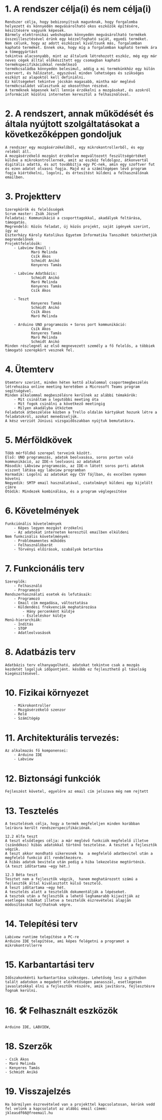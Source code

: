 # 1. A rendszer célja(i) és nem célja(i)
	Rendszer célja, hogy bebizonyítsuk magunknak, hogy forgalomba helyezett és könnyedén megvásárolható okos eszközök építésére, készítésére vagyunk képesek.
	Bármely elektronikai webshopban könnyedén megvásárolható termékek összeillesztésével érünk egy kézzelfogható saját, egyedi terméket. 
	Nem célunk, hogy az adott eszközzel kiváltsunk más, forgalomban kapható terméket. Ennek oka, hogy míg a forgalomban kapható termék ára a tömeggyártást
	tekintva alacsonyabb, mint az általunk létrehozott eszköz, még egy már neves cégek álltal előkészített egy csomagban kapható termékspecifikációkkal rendelkező
	termékcsaládba könnyedén belesimul, addig a mi termékünkhöz egy külön szervert, és hálózatot, egyszóval minden lehetséges és szükséges eszközt az alapoktól kell definiálni.
	Ez költségeket tekintve jócskán magasabb, mintha már meglévő termékcsaládot választunk az okosotthon részévé.
	A terméknek képesnek kell lennie érzékelni a mozgásokat, és azokról információt közölni interneten keresztül a felhasználóval.

# 2. A rendszert, annak működését és általa nyújtott szolgáltatásokat a következőképpen gondoljuk
	A rendszer egy mozgásérzékelőből, egy mikrokontrollerből, és egy reléből áll. 
	A mozgásérzékelő mozgást érzékelve megváltozott feszültségértéket küldve a mikrokontrollernek, amit az eszköz feldolgoz, átkonvertál digitális adattá, és azt továbbítja egy PC-nek, amin egy szoftver fut és ezen adatot olvasni fogja. Majd ez a számítógépen lévő program fogja kiértékelni, logolni, és értesítést küldeni a felhasználónak emailben. 
	
# 3. Projektterv
	Szerepkörök és felelősségek
	Scrum master: Zsák József
	Feladatai: Kommunikáció a csoporttagokkal, akadályok feltárása, támogatás.
	Megrendelő: Közös feladat, új közös projekt, saját igények szerint, így az 
	Eszterházy Károly Katolikus Egyetem Informatika Tanszékét tekinthetjük megrendelőnek
	Projektfelelősök:
		- Labview Email : 	
				Maró Melinda
				Csík Ákos
				Schmidt Anikó
				Kenyeres Tamás

		- Labview Adatbázis: 	
				Schmidt Anikó 
				Maró Melinda
				Kenyeres Tamás
				Csík Ákos

		- Teszt 	
				Kenyeres Tamás
				Schmidt Anikó
				Csík Ákos
				Maró Melinda

		- Arduino UNO programozás + Soros port kommunikáció:	
				Csík Ákos
				Kenyeres Tamás
				Maró Melinda
				Schmidt Anikó
	Minden részlegnél az első megnevezett személy a fő felelős, a többiek támogató szerepkört vesznek fel.      

# 4. Ütemterv
	Ütemterv szerint, minden héten kettő alkalommal csoportmegbeszélés létrehozása online meeting keretében a Microsoft Teams program segítségével.
	Minden alkalommal megbeszélésre kerülnek az alábbi témakörök:
		- Mit csináltam a legutóbbi meeting óta
		- Mit fogok csinálni a következő meetingig
		- Milyen akadályba ütköztem
	Feladatok átbeszélése közben a Trello oldalán kártyákat hozunk létre a feladatokról, azokat menedzseljük. 
	A kész verziót Júniusi vizsgaidőszakban nyújtuk bemutatásra. 

# 5. Mérföldkövek
	Több mérföldkő szerepel terveink között. 
    Első: UNO programozás, adatok beolvasása, soros porton való kommunikáció, az IDE-n leolvasni az adatokat
    Második: LAbview programozás, az IDE-n látott soros porti adatok viszont látása egy labview programban
    Harmadik: Logolni az adatokat egy CSV fájlban, és excelben nyomon követni
    Negyedik: SMTP email használatával, csatolmányt küldeni egy kijelölt címre
    Ötödik: Mindezek kombinálása, és a program véglegesítése

# 6. Követelmények
	Funkciónális követelmények
        - Képes legyen mozgást érzékelni
        - Az adatokat interneten keresztül emailben elküldeni
	Nem funkcinális követelmények:
		- Problémamentes működés
		- Felhasználóbarát 
		- Törvényi előírások, szabályok betartása

# 7. Funkcionális terv
	Szereplők:
		- Felhasználó
		- Programozó
	Rendszerhasználati esetek és lefutásaik:
		- Programozó
		- Email cím megadása, változtatása
		- Küldendési frekvenciák meghatározása
			- Hány percenként küldje
			- Észleléskor küldje
	Menü-hierarchiák:
		- Indítás
		- STOP
		- Adatleolvasások


# 8. Adatbázis terv
    Adatbázis terv elhanyagolható, adatokat tekintve csak a mozgás kezdetét logoljuk időpontjént. később ez fejleszthető pl távolság kiegészítésével.

# 10. Fizikai környezet
        - Mikrokontroller
        - Mozgásérzékelő szenzor
        - Relé
        - Számítógép

# 11. Architekturális tervezés:
	Az alkalmazás fő komponensei:
        - Arduino IDE
        - Labview
	

# 12. Biztonsági funkciók
    Fejleszést követel, egyelőre az email cím jelszava még nem rejtett

# 13. Tesztelés
	A tesztelések célja, hogy a termék megfeleljen minden korábban leírásra került rendszerspecifikációnak.
	
	12.2 Alfa teszt
	A teszt elsődleges célja: a már meglévő funkciók megfelelő illetve (szándékos) hibás adatokkal történő tesztelése. A tesztet a fejlesztők végzik.
	A teszt akkor mondható sikeresnek ha  a megfelelő adatbevitel után a megfelelő funkció áll rendelkezésre. 
	A hibás adatok bevitele után pedig a hiba lekezelése megtörténik.
	(A teszt időtartama ~egy hét.)

	12.3 Béta teszt
	Tesztet nem a fejlesztők végzik,  hanem meghatározott számú a fejlesztők által kiválasztott külső tesztelő.
	A teszt időtartama ~egy hét.
	A tesztelés alatt a tesztelők dokumentálják a lépéseket.
	A tesztek után a fejlesztők a lehető leghamarabb kijavítják az esetleges hibákat illetve a tesztelők észrevételei alapján módosításokat hajthatnak végre.

# 14. Telepítési terv
	Labivew runtime telepítése a PC-re
    Arduino IDE telepítése, ami képes felégetni a programot a mikrokontrollerre

# 15. Karbantartási terv
	Időszakonkénti karbantartása szükséges. Lehetőség lesz a githubon talált adatokon a megadott elérhetőségen panasszal, esetlegesen javaslatokkal élni a fejlesztők részére, amik javításra, fejlesztésre fognak kerülni. 




# 16. 🛠 Felhasznált eszközök
	Arduino IDE, LABVIEW, 


# 18. Szerzők

	- Csík Ákos
	- Maró Melinda
	- Kenyeres Tamás
	- Schmidt Anikó
# 19. Visszajelzés

	Ha bármilyen észrevételed van a projekttel kapcsolatosan, kérünk vedd fel velünk a kapcsolatot az alábbi email címem:
	jkleasdf66@freemail.hu


